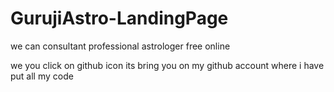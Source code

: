 # GurujiAstro-LandingPage
we can  consultant professional astrologer free online 

we you click on github icon its bring you on my github account where i have put all my code
